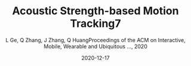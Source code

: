---
title: "Acoustic Strength-based Motion Tracking7"
collection: publications
permalink: "/publication/2020-12-17"
excerpt: "Accurate device motion tracking enables many applications like Virtual Reality (VR) and Augmented Reality (AR). To make these applications available in people's daily life, low-cost acoustic-based motion tracking methods are proposed. However, existing acoustic-based methods are all based on distance estimation. These methods measure the distance between a speaker and a microphone. With a speaker or microphone array, it can get multiple estimated distances and further achieve multidimensional motion tracking. The weakness of distance-based motion tracking methods is that they need large array size to get accurate results. Some systems even require an array larger than 1 m. This weakness limits the adoption of existing solutions in a single device like a smart speaker. To solve this problem, we propose Acoustic Strength-based Angle Tracking (ASAT) System and further implement a motion tracking …"
date: "2020-12-17"
venue: "Proceedings of the ACM on Interactive, Mobile, Wearable and Ubiquitous …, 2020"
paperurl: 
author: "L Ge, Q Zhang, J Zhang, Q HuangProceedings of the ACM on Interactive, Mobile, Wearable and Ubiquitous …, 2020"
poster:
remark:
---